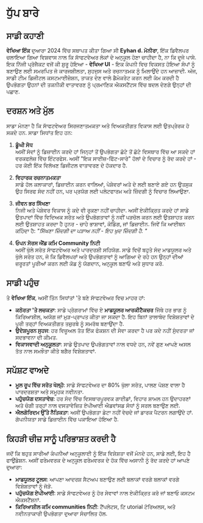 # ਧੁੱਪ ਬਾਰੇ

## ਸਾਡੀ ਕਹਾਣੀ

**ਵੇਖਿਆ ਇੰਕ** ਦੁਆਰਾ 2024 ਵਿੱਚ ਸਥਾਪਤ ਕੀਤਾ ਗਿਆ ਸੀ **Eyhan d. ਮੋਨੀਰਾ**, ਇੱਕ ਡਿਵੈਲਪਰ ਚਲਾਇਆ ਗਿਆ
 ਵਿਸ਼ਵਾਸ ਨਾਲ ਕਿ ਸਾੱਫਟਵੇਅਰ ਲੋਕਾਂ ਦੇ ਅਨੁਕੂਲ ਹੋਣਾ ਚਾਹੀਦਾ ਹੈ, ਨਾ ਕਿ ਦੂਜੇ ਪਾਸੇ.
 ਇਕ ਨਿੱਜੀ ਪ੍ਰੋਜੈਕਟ ਵਜੋਂ ਕੀ ਸ਼ੁਰੂ ਹੋਇਆ - **ਵੇਖਿਆ UI** - ਇਕ ਕੰਪਨੀ ਵਿਚ ਵਿਕਸਤ ਹੋਇਆ
 ਸੰਪਾਂ ਨੂੰ ਬਣਾਉਣ ਲਈ ਸਮਰਪਿਤ ਜੋ ਕਾਰਜਸ਼ੀਲਤਾ, ਸੁਹਜੁਸ ਅਤੇ ਰਚਨਾਤਮਕ ਨੂੰ ਮਿਲਾਉਂਦੇ ਹਨ
 ਆਜ਼ਾਦੀ. ਅੱਜ, ਸਾਡੀ ਟੀਮ ਡਿਜੀਟਲ ਕਸਟਮਾਈਜ਼ੇਸ਼ਨ, ਤਾਕਤ ਦੇਣ ਵਾਲੇ ਡੈਮੋਕਰੇਟ ਕਰਨ ਲਈ ਕੰਮ ਕਰਦੀ ਹੈ
 ਉਪਭੋਗਤਾ ਉਹਨਾਂ ਦੀ ਤਕਨੀਕੀ ਵਾਤਾਵਰਣ ਨੂੰ ਪ੍ਰਮਾਣਿਕ ​​ਐਕਸਟੈਂਟਸ ਵਿੱਚ ਬਦਲ ਦੇਣਗੇ
 ਉਨ੍ਹਾਂ ਦੀ ਪਛਾਣ.

## ਦਰਸ਼ਨ ਅਤੇ ਮੁੱਲ

ਸਾਡਾ ਮੰਨਣਾ ਹੈ ਕਿ ਸਾੱਫਟਵੇਅਰ ਸਿਰਜਣਾਤਮਕਤਾ ਅਤੇ ਵਿਅਕਤੀਗਤ ਵਿਕਾਸ ਲਈ ਉਤਪ੍ਰੇਰਕ ਹੋ ਸਕਦੇ ਹਨ. ਸਾਡਾ
 ਸਿਧਾਂਤ ਇਹ ਹਨ:

1.  **ਡੂੰਘੀ ਸੋਧ**\
    ਅਸੀਂ ਸੰਦਾਂ ਨੂੰ ਡਿਜ਼ਾਈਨ ਕਰਦੇ ਹਾਂ ਜਿਨ੍ਹਾਂ ਤੋਂ ਉਪਭੋਗਤਾ ਛੋਟੇ ਤੋਂ ਛੋਟੇ ਵਿਸਥਾਰ ਵਿੱਚ ਆ ਸਕਦੇ ਹਾਂ
     ਵਰਕਫਲੋਜ਼ ਵਿੱਚ ਇੰਟਰਫੇਸ. ਅਸੀਂ "ਇਕ ਸਾਈਜ਼-ਫਿੱਟ-ਸਾਰੇ" ਹੱਲਾਂ ਦੇ ਵਿਚਾਰ ਨੂੰ ਰੱਦ ਕਰਦੇ ਹਾਂ
     \- ਹਰ ਕੋਈ ਇੱਕ ਵਿਲੱਖਣ ਡਿਜੀਟਲ ਵਾਤਾਵਰਣ ਦੇ ਹੱਕਦਾਰ ਹੈ.

2.  **ਵਿਹਾਰਕ ਰਚਨਾਤਮਕਤਾ**\
    ਸਾਡੇ ਹੱਲ ਕਲਾਕਾਰਾਂ, ਡਿਜ਼ਾਈਨ ਕਰਨ ਵਾਲਿਆਂ, ਪੇਸ਼ੇਵਰਾਂ ਅਤੇ ਦੇ ਲਈ ਬਣਾਏ ਗਏ ਹਨ
     ਉਤਸੁਕ ਉਹ ਸਿਰਫ ਸੰਦ ਨਹੀਂ ਹਨ, ਪਰ ਪ੍ਰਯੋਗ ਲਈ ਪਲੇਟਫਾਰਮ ਅਤੇ
     ਜ਼ਿੰਦਗੀ ਨੂੰ ਵਿਚਾਰ ਲਿਆਉਣਾ.

3.  **ਜੀਵਨ ਭਰ ਸਿੱਖਣਾ**\
    ਨਿਜੀ ਅਤੇ ਪੇਸ਼ੇਵਰ ਵਿਕਾਸ ਨੂੰ ਕਦੇ ਵੀ ਰੁਕਣਾ ਨਹੀਂ ਚਾਹੀਦਾ. ਅਸੀਂ ਏਕੀਕ੍ਰਿਤ ਕਰਦੇ ਹਾਂ
     ਸਾਡੇ ਉਤਪਾਦਾਂ ਵਿੱਚ ਵਿਦਿਅਕ ਸਰੋਤ ਅਤੇ ਉਪਭੋਗਤਾਵਾਂ ਨੂੰ ਨਵੀਂ ਪੜਚੋਲ ਕਰਨ ਲਈ ਉਤਸ਼ਾਹਤ ਕਰਨ ਲਈ ਉਤਸ਼ਾਹਤ ਕਰਦਾ ਹੈ
     ਹੁਨਰ - ਚਾਹੇ ਭਾਸ਼ਾਵਾਂ, ਕੋਡਿੰਗ, ਜਾਂ ਡਿਜ਼ਾਈਨ. ਜਿਵੇਂ ਕਿ ਆਈਥਨ ਕਹਿੰਦਾ ਹੈ: *"ਸਿੱਖਣਾ
     ਜ਼ਿੰਦਗੀ ਦਾ ਪੜਾਅ ਨਹੀਂ - ਇਹ ਖੁਦ ਜ਼ਿੰਦਗੀ ਹੈ. "*

4.  **ਓਪਨ ਸੋਰਸ ਐਂਡ ਕਮਿ Community ਨਿਟੀ**\
    ਅਸੀਂ ਖੁੱਲੇ ਸਰੋਤ ਸਾੱਫਟਵੇਅਰ ਅਤੇ ਪਾਰਦਰਸ਼ੀ ਸਹਿਯੋਗ. ਸਾਡੇ ਵਿਚੋਂ ਬਹੁਤੇ
     ਸੰਦ ਮਾਡਯੂਲਰ ਅਤੇ ਖੁੱਲੇ ਸਰੋਤ ਹਨ, ਜੋ ਕਿ ਡਿਵੈਲਪਰਾਂ ਅਤੇ ਉਪਭੋਗਤਾਵਾਂ ਨੂੰ ਆਗਿਆ ਦੇ ਰਹੇ ਹਨ
     ਉਨ੍ਹਾਂ ਦੀਆਂ ਜ਼ਰੂਰਤਾਂ ਪੂਰੀਆਂ ਕਰਨ ਲਈ ਕੋਡ ਨੂੰ ਯੋਗਦਾਨ, ਅਨੁਕੂਲ ਬਣਾਓ ਅਤੇ ਸੁਧਾਰ ਕਰੋ.

## ਸਾਡੀ ਪਹੁੰਚ

ਤੇ **ਵੇਖਿਆ ਇੰਕ**, ਅਸੀਂ ਤਿੰਨ ਸਿਧਾਂਤਾਂ 'ਤੇ ਬਣੇ ਸਾੱਫਟਵੇਅਰ ਵਿਚ ਮਾਹਰ ਹਾਂ:

*   **ਕਠੋਰਤਾ 'ਤੇ ਲਚਕਤਾ**: ਸਾਡੇ ਪ੍ਰੋਗਰਾਮਾਂ ਵਿੱਚ ਏ **ਮਾਡਯੂਲਰ ਆਰਕੀਟੈਕਚਰ**
    ਜਿੱਥੇ ਹਰ ਭਾਗ ਨੂੰ ਕਿਰਿਆਸ਼ੀਲ, ਅਯੋਗ ਜਾਂ ਮੁੜ-ਪ੍ਰਾਪਤ ਕੀਤਾ ਜਾ ਸਕਦਾ ਹੈ. ਇਹ
     ਬਿਨਾਂ ਤਾਲਾਬੰਦ ਵਿਸ਼ੇਸ਼ਤਾਵਾਂ ਦੇ ਪੂਰੀ ਤਰ੍ਹਾਂ ਵਿਅਕਤੀਗਤ ਤਜ਼ੁਰਬੇ ਨੂੰ ਸਮਰੱਥ ਬਣਾਉਂਦਾ ਹੈ.
*   **ਉਦੇਸ਼ਪੂਰਨ ਸੁਹਜ**: ਹਰ ਵਿਜ਼ੂਅਲ ਤੱਤ ਇੱਕ ਫੰਕਸ਼ਨ ਦੀ ਸੇਵਾ ਕਰਦਾ ਹੈ ਪਰ ਕਦੇ ਨਹੀਂ
     ਸੁੰਦਰਤਾ ਜਾਂ ਸਦਭਾਵਨਾ ਦੀ ਕੀਮਤ.
*   **ਵਿਕਾਸਵਾਦੀ ਅਨੁਕੂਲਤਾ**: ਸਾਡੇ ਉਤਪਾਦ ਉਪਭੋਗਤਾਵਾਂ ਨਾਲ ਵਧਦੇ ਹਨ, ਨਵੇਂ ਗੁਣ
     ਆਪਣੇ ਅਸਲ ਤੱਤ ਨਾਲ ਸਮਝੌਤਾ ਕੀਤੇ ਬਗੈਰ ਵਿਸ਼ੇਸ਼ਤਾਵਾਂ.

## ਸਪੱਸ਼ਟ ਵਾਅਦੇ

*   **ਮੂਲ ਰੂਪ ਵਿੱਚ ਸਰੋਤ ਖੋਲ੍ਹੋ**: ਸਾਡੇ ਸਾੱਫਟਵੇਅਰ ਦਾ 80% ਖੁੱਲਾ ਸਰੋਤ, ਪਾਲਣ ਪੋਸ਼ਣ ਵਾਲਾ ਹੈ
     ਪਾਰਦਰਸ਼ਤਾ ਅਤੇ ਸਮੂਹਕ ਨਵੀਨਤਾ.
*   **ਪਹੁੰਚਯੋਗ ਦਸਤਾਵੇਜ਼**: ਹਰ ਸੰਦ ਵਿੱਚ ਵਿਸਥਾਰਪੂਰਵਕ ਗਾਈਡਾਂ, ਵਿਹਾਰ ਸ਼ਾਮਲ ਹਨ
     ਉਦਾਹਰਣਾਂ ਅਤੇ ਚੰਗੀ ਤਰ੍ਹਾਂ ਨਾਲ ਦਸਤਾਵੇਜ਼ਿਤ ਏਪੀਆਈ ਐਡਵਾਂਸਡ ਸੋਧਾਂ ਨੂੰ ਸਰਲ ਬਣਾਉਣ ਲਈ.
*   **ਐਲਗੋਰਿਦਮ ਉੱਤੇ ਨੈਤਿਕਤਾ**: ਅਸੀਂ ਉਪਭੋਗਤਾ ਡੇਟਾ ਨਹੀਂ ਵੇਚਦੇ ਜਾਂ ਡਾਰਕ ਪੈਟਰਨ ਲਗਾਉਂਦੇ ਹਾਂ.
     ਗੋਪਨੀਯਤਾ ਸਾਡੇ ਡਿਜ਼ਾਈਨ ਵਿੱਚ ਪਕਾਇਆ ਹੋਇਆ ਹੈ.

## ਕਿਹੜੀ ਚੀਜ਼ ਸਾਨੂੰ ਪਰਿਭਾਸ਼ਤ ਕਰਦੀ ਹੈ

ਜਦੋਂ ਕਿ ਬਹੁਤ ਸਾਰੀਆਂ ਕੰਪਨੀਆਂ ਅਨੁਕੂਲਾਈ ਨੂੰ ਇੱਕ ਵਿਸ਼ੇਸ਼ਤਾ ਵਜੋਂ ਮੰਨਦੇ ਹਨ, ਸਾਡੇ ਲਈ, ਇਹ ਹੈ
 ਫਾਉਂਡੇਸ਼ਨ. ਅਸੀਂ ਫਰੇਮਵਰਕ ਦੇ ਅਨੁਕੂਲ ਫਰੇਮਵਰਕ ਦੇ ਹੱਕ ਵਿੱਚ ਅਸਾਨੀ ਨੂੰ ਰੱਦ ਕਰਦੇ ਹਾਂ
 ਆਪਣੇ ਦੁਆਰਾ:

*   **ਮਾਡਯੂਲਰ ਟੂਲਸ**: ਆਪਣਾ ਆਦਰਸ਼ ਸੈਟਅਪ ਬਣਾਉਣ ਲਈ ਬਲਾਕਾਂ ਵਰਗੇ ਬਲਾਕਾਂ ਵਰਗੇ ਵਿਸ਼ੇਸ਼ਤਾਵਾਂ ਨੂੰ ਜੋੜੋ.
*   **ਪਹੁੰਚਯੋਗ ਏਪੀਆਈ**: ਸਾਡੇ ਸਾੱਫਟਵੇਅਰ ਨੂੰ ਹੋਰ ਸੇਵਾਵਾਂ ਨਾਲ ਏਕੀਕ੍ਰਿਤ ਕਰੋ ਜਾਂ ਬਣਾਓ
     ਕਸਟਮ ਐਕਸਟੈਂਸ਼ਨਾਂ.
*   **ਕਿਰਿਆਸ਼ੀਲ ਕਮਿ communities ਨਿਟੀ**: ਟੈਂਪਲੇਟਸ, ਟਿ utorial ਟੋਰਿਅਲਸ, ਅਤੇ
     ਨਵੀਨਤਾਕਾਰੀ ਉਪਭੋਗਤਾ ਦੁਆਰਾ ਸੰਚਾਲਿਤ ਹੱਲ.
